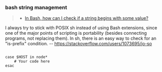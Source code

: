 ### bash string management
>- [In Bash, how can I check if a string begins with some value?](https://stackoverflow.com/questions/2172352/in-bash-how-can-i-check-if-a-string-begins-with-some-value)

I always try to stick with POSIX sh instead of using Bash extensions, since one of the major points of scripting is portability (besides connecting programs, not replacing them). In sh, there is an easy way to check for an "is-prefix" condition. -- https://stackoverflow.com/users/1073695/jo-so

```

case $HOST in node*
    # Your code here
esac

```

